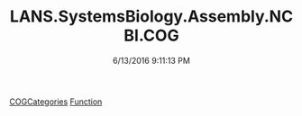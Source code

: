 ﻿---
title: LANS.SystemsBiology.Assembly.NCBI.COG
date: 6/13/2016 9:11:13 PM
---

[COGCategories](T-LANS.SystemsBiology.Assembly.NCBI.COG.COGCategories.html)
[Function](T-LANS.SystemsBiology.Assembly.NCBI.COG.Function.html)
